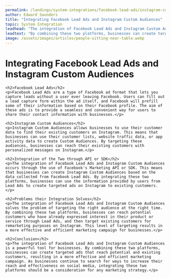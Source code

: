 ```yaml
---
permalink: /landings/system-integrations/facebook-lead-ads/instagram-custom-audiences
author: Edward Saunders
title: "Integrating Facebook Lead Ads and Instagram Custom Audiences"
topic: System Integration
leadhead: "The integration of Facebook Lead Ads and Instagram Custom Audiences is a powerful tool for businesses"
leadtext: "By combining these two platforms, businesses can create targeted ads that reach potential and existing customers, resulting in a more effective and efficient marketing campaign. As businesses continue to search for ways to increase their reach and effectiveness on social media, integrating these two platforms should be a consideration for any marketing strategy."
image: /assets/images/articles/people-sitting-near-table.webp
---
```

<div class="arttext">    <h1>Integrating Facebook Lead Ads and Instagram Custom Audiences</h1>
    
    <h2>Facebook Lead Ads</h2>
    <p>Facebook Lead Ads are a type of Facebook ad format that lets you capture leads without a user ever leaving Facebook. Users can fill out a lead capture form within the ad itself, and Facebook will prefill some of their information based on their Facebook profile. The aim of these ads is to provide a seamless and convenient way for users to share their contact information with businesses.</p>
    
    <h2>Instagram Custom Audiences</h2>
    <p>Instagram Custom Audiences allows businesses to use their customer data to find their existing customers on Instagram. This means that businesses can use their customer lists, website traffic data, or app activity data to create Custom Audiences. By targeting these audiences, businesses can reach their existing customers with personalized messages on Instagram.</p>
    
    <h2>Integration of the Two through API or SDK</h2>
    <p>The integration of Facebook Lead Ads and Instagram Custom Audiences occurs through the use of Facebook's Marketing API or SDK. This means that businesses can create Instagram Custom Audiences based on the data collected from Facebook Lead Ads. By integrating these two platforms, businesses can use the information provided by users from Lead Ads to create targeted ads on Instagram to existing customers.</p>
    
    <h2>Problems their Integration Solves</h2>
    <p>The integration of Facebook Lead Ads and Instagram Custom Audiences solves the problem of targeting the right audience at the right time. By combining these two platforms, businesses can reach potential customers who have already expressed interest in their product or service through Lead Ads, and then target existing customers for remarketing purposes on Instagram. This level of targeting results in a more effective and efficient marketing campaign for businesses.</p>
    
    <h2>Conclusion</h2>
    <p>The integration of Facebook Lead Ads and Instagram Custom Audiences is a powerful tool for businesses. By combining these two platforms, businesses can create targeted ads that reach potential and existing customers, resulting in a more effective and efficient marketing campaign. As businesses continue to search for ways to increase their reach and effectiveness on social media, integrating these two platforms should be a consideration for any marketing strategy.</p>
    
</div>